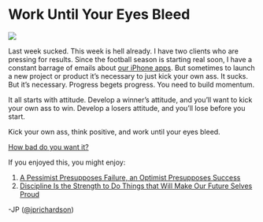 <!--
id: 1041263868
link: http://techneur.com/post/1041263868/work-until-your-eyes-bleed
slug: work-until-your-eyes-bleed
date: Tue Aug 31 2010 02:24:00 GMT-0500 (CDT)
publish: 2010-08-031
tags: reflect7
-->


Work Until Your Eyes Bleed
==========================

![](http://media.tumblr.com/tumblr_l809wqISP21qzbc4f.png)

Last week sucked. This week is hell already. I have two clients who are
pressing for results. Since the football season is starting real soon, I
have a constant barrage of emails about [our iPhone
apps](http://reflect7.com). But sometimes to launch a new project or
product it’s necessary to just kick your own ass. It sucks. But it’s
necessary. Progress begets progress. You need to build momentum.

It all starts with attitude. Develop a winner’s attitude, and you’ll
want to kick your own ass to win. Develop a losers attitude, and you’ll
lose before you start.

Kick your own ass, think positive, and work until your eyes bleed.

[How bad do you want
it?](http://techneur.com/post/552633852/how-bad-do-you-want-it)

If you enjoyed this, you might enjoy:

1.  [A Pessimist Presupposes Failure, an Optimist Presupposes
    Success](http://techneur.com/post/844311929/a-pessimist-presupposes-failure-an-optimist)
2.  [Discipline Is the Strength to Do Things that Will Make Our Future
    Selves
    Proud](http://techneur.com/post/1017665420/discipline-is-the-strength-to-do-things-that-will-make)

-JP ([@jprichardson](http://twitter.com/jprichardson))

